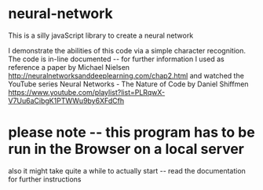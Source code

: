 # neural-network
This is a silly javaScript library to create a neural network

I demonstrate the abilities of this code via a simple character recognition.
The code is in-line documented -- for further information I used as reference a paper by Michael Nielsen
http://neuralnetworksanddeeplearning.com/chap2.html
and watched the YouTube series Neural Networks - The Nature of Code by Daniel Shiffmen
https://www.youtube.com/playlist?list=PLRqwX-V7Uu6aCibgK1PTWWu9by6XFdCfh

# please note -- this program has to be run in the Browser on a local server
also it might take quite a while to actually start -- read the documentation for further instructions
